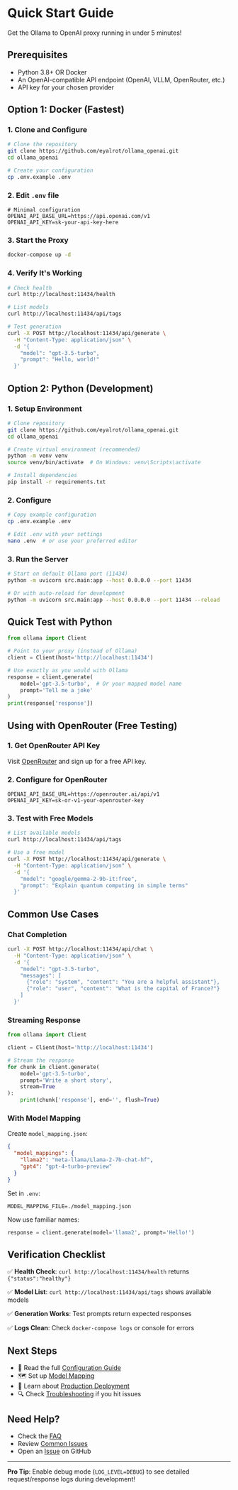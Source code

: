 # Quick Start Guide

Get the Ollama to OpenAI proxy running in under 5 minutes!

## Prerequisites

- Python 3.8+ OR Docker
- An OpenAI-compatible API endpoint (OpenAI, VLLM, OpenRouter, etc.)
- API key for your chosen provider

## Option 1: Docker (Fastest)

### 1. Clone and Configure

```bash
# Clone the repository
git clone https://github.com/eyalrot/ollama_openai.git
cd ollama_openai

# Create your configuration
cp .env.example .env
```

### 2. Edit `.env` file

```env
# Minimal configuration
OPENAI_API_BASE_URL=https://api.openai.com/v1
OPENAI_API_KEY=sk-your-api-key-here
```

### 3. Start the Proxy

```bash
docker-compose up -d
```

### 4. Verify It's Working

```bash
# Check health
curl http://localhost:11434/health

# List models
curl http://localhost:11434/api/tags

# Test generation
curl -X POST http://localhost:11434/api/generate \
  -H "Content-Type: application/json" \
  -d '{
    "model": "gpt-3.5-turbo",
    "prompt": "Hello, world!"
  }'
```

## Option 2: Python (Development)

### 1. Setup Environment

```bash
# Clone repository
git clone https://github.com/eyalrot/ollama_openai.git
cd ollama_openai

# Create virtual environment (recommended)
python -m venv venv
source venv/bin/activate  # On Windows: venv\Scripts\activate

# Install dependencies
pip install -r requirements.txt
```

### 2. Configure

```bash
# Copy example configuration
cp .env.example .env

# Edit .env with your settings
nano .env  # or use your preferred editor
```

### 3. Run the Server

```bash
# Start on default Ollama port (11434)
python -m uvicorn src.main:app --host 0.0.0.0 --port 11434

# Or with auto-reload for development
python -m uvicorn src.main:app --host 0.0.0.0 --port 11434 --reload
```

## Quick Test with Python

```python
from ollama import Client

# Point to your proxy (instead of Ollama)
client = Client(host='http://localhost:11434')

# Use exactly as you would with Ollama
response = client.generate(
    model='gpt-3.5-turbo',  # Or your mapped model name
    prompt='Tell me a joke'
)
print(response['response'])
```

## Using with OpenRouter (Free Testing)

### 1. Get OpenRouter API Key

Visit [OpenRouter](https://openrouter.ai/) and sign up for a free API key.

### 2. Configure for OpenRouter

```env
OPENAI_API_BASE_URL=https://openrouter.ai/api/v1
OPENAI_API_KEY=sk-or-v1-your-openrouter-key
```

### 3. Test with Free Models

```bash
# List available models
curl http://localhost:11434/api/tags

# Use a free model
curl -X POST http://localhost:11434/api/generate \
  -H "Content-Type: application/json" \
  -d '{
    "model": "google/gemma-2-9b-it:free",
    "prompt": "Explain quantum computing in simple terms"
  }'
```

## Common Use Cases

### Chat Completion

```bash
curl -X POST http://localhost:11434/api/chat \
  -H "Content-Type: application/json" \
  -d '{
    "model": "gpt-3.5-turbo",
    "messages": [
      {"role": "system", "content": "You are a helpful assistant"},
      {"role": "user", "content": "What is the capital of France?"}
    ]
  }'
```

### Streaming Response

```python
from ollama import Client

client = Client(host='http://localhost:11434')

# Stream the response
for chunk in client.generate(
    model='gpt-3.5-turbo',
    prompt='Write a short story',
    stream=True
):
    print(chunk['response'], end='', flush=True)
```

### With Model Mapping

Create `model_mapping.json`:
```json
{
  "model_mappings": {
    "llama2": "meta-llama/Llama-2-7b-chat-hf",
    "gpt4": "gpt-4-turbo-preview"
  }
}
```

Set in `.env`:
```env
MODEL_MAPPING_FILE=./model_mapping.json
```

Now use familiar names:
```python
response = client.generate(model='llama2', prompt='Hello!')
```

## Verification Checklist

✅ **Health Check**: `curl http://localhost:11434/health` returns `{"status":"healthy"}`

✅ **Model List**: `curl http://localhost:11434/api/tags` shows available models

✅ **Generation Works**: Test prompts return expected responses

✅ **Logs Clean**: Check `docker-compose logs` or console for errors

## Next Steps

- 📖 Read the full [Configuration Guide](CONFIGURATION.md)
- 🗺️ Set up [Model Mapping](MODEL_MAPPING.md)
- 🚀 Learn about [Production Deployment](DEPLOYMENT.md)
- 🔍 Check [Troubleshooting](TROUBLESHOOTING.md) if you hit issues

## Need Help?

- Check the [FAQ](FAQ.md)
- Review [Common Issues](TROUBLESHOOTING.md#common-issues)
- Open an [Issue](https://github.com/eyalrot/ollama_openai/issues) on GitHub

---

**Pro Tip**: Enable debug mode (`LOG_LEVEL=DEBUG`) to see detailed request/response logs during development!